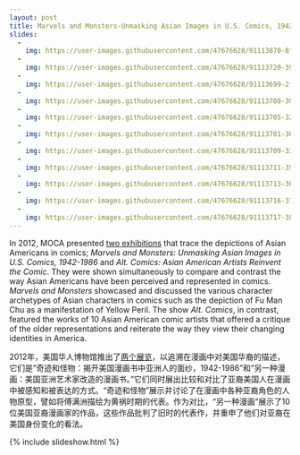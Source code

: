 ```yaml
---
layout: post
title: Marvels and Monsters-Unmasking Asian Images in U.S. Comics, 1942-1986 and Alt. Comics-Asian American Artists Reinvent the Comic, 2012
slides:
  -
    img: https://user-images.githubusercontent.com/47676628/91113870-8f0f3000-e654-11ea-8164-b01a0b70af0d.jpg
  -
    img: https://user-images.githubusercontent.com/47676628/91113720-393a8800-e654-11ea-9e08-6c7c5d4780b5.jpg
  -
    img: https://user-images.githubusercontent.com/47676628/91113699-2f188980-e654-11ea-8e39-ffb2c6f12bdf.jpg
  -
    img: https://user-images.githubusercontent.com/47676628/91113700-3049b680-e654-11ea-8f9e-7e0b40f4ae0c.jpg
  -
    img: https://user-images.githubusercontent.com/47676628/91113705-32137a00-e654-11ea-855a-61e79a0ebb2c.jpg
  -
    img: https://user-images.githubusercontent.com/47676628/91113701-30e24d00-e654-11ea-8677-57c74bafe400.jpg
  -
    img: https://user-images.githubusercontent.com/47676628/91113709-33dd3d80-e654-11ea-982f-bc3a54afccea.jpg
  -
    img: https://user-images.githubusercontent.com/47676628/91113711-350e6a80-e654-11ea-80f7-5031fa488be8.jpg
  -
    img: https://user-images.githubusercontent.com/47676628/91113713-363f9780-e654-11ea-9f2a-d76f360d4ef2.jpg
  -
    img: https://user-images.githubusercontent.com/47676628/91113716-3770c480-e654-11ea-88f5-a090f033607f.jpg
  -
    img: https://user-images.githubusercontent.com/47676628/91113717-38a1f180-e654-11ea-9002-debf13cbc85f.jpg
---
```


In 2012, MOCA presented [two exhibitions](http://www.mocanyc.org/exhibitions/past/marvels_and_monsters_and_altcomics) that trace the depictions of Asian Americans in comics;  *Marvels and Monsters: Unmasking Asian Images in U.S. Comics, 1942-1986* and *Alt. Comics: Asian American Artists Reinvent the Comic*. They were shown simultaneously to compare and contrast the way Asian Americans have been perceived and represented in comics. *Marvels and Monsters* showcased and discussed the various character archetypes of Asian characters in comics such as the depiction of Fu Man Chu as a manifestation of Yellow Peril. The show *Alt. Comics*, in contrast, featured the works of 10 Asian American comic artists that offered a critique of the older representations and reiterate the way they view their changing identities in America.

2012年，美国华人博物馆推出了[两个展览](http://www.mocanyc.org/exhibitions/past/marvels_and_monsters_and_altcomics)，以追溯在漫画中对美国华裔的描述，它们是“奇迹和怪物：揭开美国漫画书中亚洲人的面纱，1942-1986”和“另一种漫画：美国亚洲艺术家改造的漫画书。”它们同时展出比较和对比了亚裔美国人在漫画中被感知和被表达的方式。“奇迹和怪物”展示并讨论了在漫画中各种亚裔角色的人物原型，譬如将傅满洲描绘为黄祸时期的代表。作为对比，“另一种漫画”展示了10位美国亚裔漫画家的作品，这些作品批判了旧时的代表作，并重申了他们对亚裔在美国身份变化的看法。

{% include slideshow.html %}

